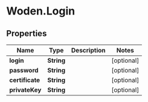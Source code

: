 # Woden.Login

## Properties
Name | Type | Description | Notes
------------ | ------------- | ------------- | -------------
**login** | **String** |  | [optional] 
**password** | **String** |  | [optional] 
**certificate** | **String** |  | [optional] 
**privateKey** | **String** |  | [optional] 


